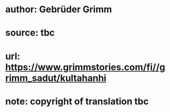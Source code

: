 # author: Gebrüder Grimm
# source: tbc
# url: https://www.grimmstories.com/fi//grimm_sadut/kultahanhi
# note: copyright of translation tbc



